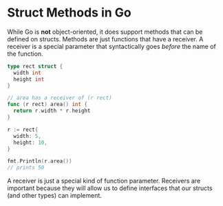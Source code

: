 # Struct Methods in Go

While Go is **not** object-oriented, it does support methods that can be defined on structs. Methods are just functions that have a receiver. A receiver is a special parameter that syntactically goes *before* the name of the function.

```go
type rect struct {
  width int
  height int
}

// area has a receiver of (r rect)
func (r rect) area() int {
  return r.width * r.height
}

r := rect{
  width: 5,
  height: 10,
}

fmt.Println(r.area())
// prints 50
```

A receiver is just a special kind of function parameter. Receivers are important because they will allow us to define interfaces that our structs (and other types) can implement.
